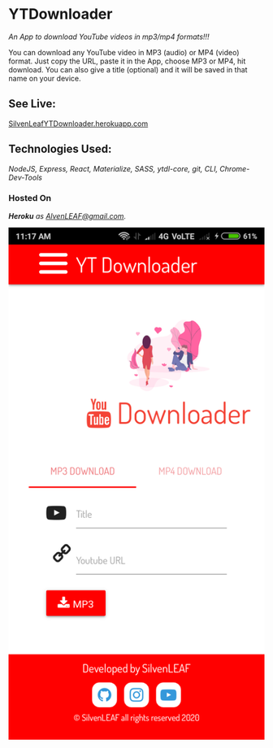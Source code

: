 # YTDownloader
*An App to download YouTube videos in mp3/mp4 formats!!!* 

You can download any YouTube video in MP3 (audio) or MP4 (video) format. Just copy the URL, paste it in the App, choose MP3 or MP4, hit download. You can also give a title (optional) and it will be saved in that name on your device.      


## **See Live:**
[SilvenLeafYTDownloader.herokuapp.com](http://SilvenLeafYTDownloader.herokuapp.com)    


## **Technologies Used:**
*NodeJS, Express, React, Materialize, SASS, ytdl-core, git, CLI, Chrome-Dev-Tools*    


### **Hosted On**
***Heroku*** *as AlvenLEAF@gmail.com.*  



<img src="/YTDownloader.png" />

